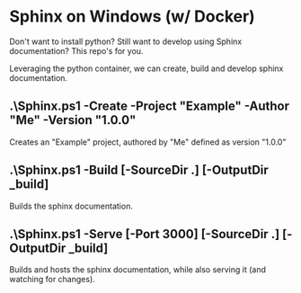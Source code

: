 # Sphinx on Windows (w/ Docker)

Don't want to install python? Still want to develop using Sphinx documentation? This repo's for you.

Leveraging the python container, we can create, build and develop sphinx documentation.

## .\Sphinx.ps1 -Create -Project "Example" -Author "Me" -Version "1.0.0"

Creates an "Example" project, authored by "Me" defined as version "1.0.0"

## .\Sphinx.ps1 -Build [-SourceDir .] [-OutputDir _build]

Builds the sphinx documentation.

## .\Sphinx.ps1 -Serve [-Port 3000] [-SourceDir .] [-OutputDir _build]

Builds and hosts the sphinx documentation, while also serving it (and watching for changes).
